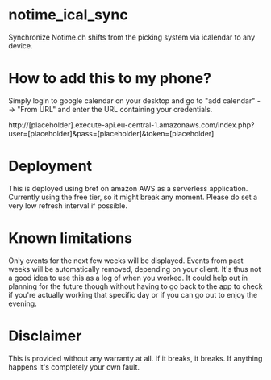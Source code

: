 # notime_ical_sync
Synchronize Notime.ch shifts from the picking system via icalendar to any device.

# How to add this to my phone?
Simply login to google calendar on your desktop and go to "add calendar" --> "From URL" and enter the URL containing your credentials.

http://[placeholder].execute-api.eu-central-1.amazonaws.com/index.php?user=[placeholder]&pass=[placeholder]&token=[placeholder]

# Deployment
This is deployed using bref on amazon AWS as a serverless application. Currently using the free tier, so it might break any moment. Please do set a very low refresh interval if possible.

# Known limitations
Only events for the next few weeks will be displayed. Events from past weeks will be automatically removed, depending on your client. It's thus not a good idea to use this as a log of when you worked. It could help out in planning for the future though without having to go back to the app to check if you're actually working that specific day or if you can go out to enjoy the evening.

# Disclaimer
This is provided without any warranty at all. If it breaks, it breaks. If anything happens it's completely your own fault.
